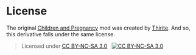 # License

The original [Children and Pregnancy](https://ludeon.com/forums/index.php?topic=28747.0) mod was created by [Thirite](https://ludeon.com/forums/index.php?action=profile;u=62934). And so, this derivative falls under the same license.

>Licensed under [CC BY-NC-SA 3.0](https://creativecommons.org/licenses/by-nc-sa/3.0/)&nbsp;&nbsp;  [![CC BY-NC-SA 3.0](https://licensebuttons.net/l/by-nc-sa/3.0/88x31.png)](https://creativecommons.org/licenses/by-nc-sa/3.0/)
